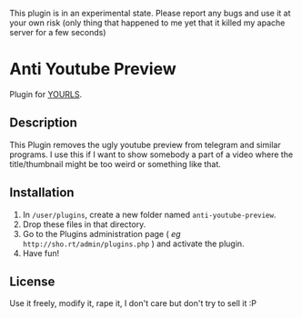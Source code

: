 This plugin is in an experimental state. Please report any bugs and use it at your own risk (only thing that happened to me yet that it killed my apache server for a few seconds)

Anti Youtube Preview
====================

Plugin for [YOURLS](http://yourls.org).

Description
-----------
This Plugin removes the ugly youtube preview from telegram and similar programs.
I use this if I want to show somebody a part of a video where the title/thumbnail
might be too weird or something like that.

Installation
------------
1. In `/user/plugins`, create a new folder named `anti-youtube-preview`.
2. Drop these files in that directory.
3. Go to the Plugins administration page ( *eg* `http://sho.rt/admin/plugins.php` ) and activate the plugin.
4. Have fun!

License
-------
Use it freely, modify it, rape it, I don't care but don't try to sell it :P
